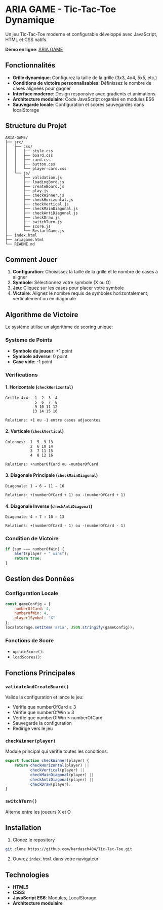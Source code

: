 # ARIA GAME - Tic-Tac-Toe Dynamique

Un jeu Tic-Tac-Toe moderne et configurable développé avec JavaScript, HTML et CSS natifs.

**Démo en ligne**: [ARIA GAME](https://tic-tac-toe-fawn-three-98.vercel.app)

## Fonctionnalités

- **Grille dynamique**: Configurez la taille de la grille (3x3, 4x4, 5x5, etc.)
- **Conditions de victoire personnalisables**: Définissez le nombre de cases alignées pour gagner
- **Interface moderne**: Design responsive avec gradients et animations
- **Architecture modulaire**: Code JavaScript organisé en modules ES6
- **Sauvegarde locale**: Configuration et scores sauvegardés dans localStorage

## Structure du Projet

```
ARIA-GAME/
├── src/
│   ├── css/
│   │   ├── style.css          
│   │   ├── board.css          
│   │   ├── card.css           
│   │   ├── button.css         
│   │   └── player-card.css    
│   └── js/
│       ├── validation.js      
│       ├── loadingBord.js     
│       ├── createBoard.js     
│       ├── play.js            
│       ├── checkWinner.js     
│       ├── checkHorizontal.js 
│       ├── checkVertical.js   
│       ├── checkMainDiagonal.js 
│       ├── checkAntiDiagonal.js 
│       ├── checkDraw.js       
│       ├── switchTurn.js      
│       ├── score.js           
│       └── RestartGame.js     
├── index.html                 
├── ariagame.html             
└── README.md
```

## Comment Jouer

1. **Configuration**: Choisissez la taille de la grille et le nombre de cases à aligner
2. **Symbole**: Sélectionnez votre symbole (X ou O)
3. **Jeu**: Cliquez sur les cases pour placer votre symbole
4. **Victoire**: Alignez le nombre requis de symboles horizontalement, verticalement ou en diagonale

## Algorithme de Victoire

Le système utilise un algorithme de scoring unique:

### Système de Points
- **Symbole du joueur**: +1 point
- **Symbole adverse**: 0 point  
- **Case vide**: -1 point

### Vérifications

#### 1. Horizontale (`checkHorizontal`)
```
Grille 4x4:  1  2  3  4
             5  6  7  8
             9 10 11 12
            13 14 15 16

Relations: +1 ou -1 entre cases adjacentes
```

#### 2. Verticale (`checkVertical`)
```
Colonnes:  1  5  9 13
           2  6 10 14
           3  7 11 15
           4  8 12 16

Relations: +numberOfCard ou -numberOfCard
```

#### 3. Diagonale Principale (`checkMainDiagonal`)
```
Diagonale: 1 → 6 → 11 → 16

Relations: +(numberOfCard + 1) ou -(numberOfCard + 1)
```

#### 4. Diagonale Inverse (`checkAntiDiagonal`)
```
Diagonale: 4 → 7 → 10 → 13

Relations: +(numberOfCard - 1) ou -(numberOfCard - 1)
```

### Condition de Victoire
```javascript
if (sum === numberOfWin) {
    alert(player + " wins");
    return true;
}
```

## Gestion des Données

### Configuration Locale
```javascript
const gameConfig = {
    numberOfCard: 4,        
    numberOfWin: 4,         
    player1Symbol: "X"      
};
localStorage.setItem('aria', JSON.stringify(gameConfig));
```

### Fonctions de Score
- `updateScore()`: 
- `loadScores()`: 

## Fonctions Principales

### `validateAndCreateBoard()`
Valide la configuration et lance le jeu:
- Vérifie que numberOfCard ≥ 3
- Vérifie que numberOfWin ≥ 3
- Vérifie que numberOfWin ≤ numberOfCard
- Sauvegarde la configuration
- Redirige vers le jeu

### `checkWinner(player)`
Module principal qui vérifie toutes les conditions:
```javascript
export function checkWinner(player) {
    return checkHorizontal(player) ||
           checkVertical(player) || 
           checkMainDiagonal(player) ||
           checkAntiDiagonal(player) ||
           checkDraw(player);
}
```

### `switchTurn()`
Alterne entre les joueurs X et O


## Installation

1. Clonez le repository
```bash
git clone https://github.com/kardasch404/Tic-Tac-Toe.git
```
2. Ouvrez `index.html` dans votre navigateur


## Technologies

- **HTML5** 
- **CSS3** 
- **JavaScript ES6**: Modules, LocalStorage
- **Architecture modulaire**

